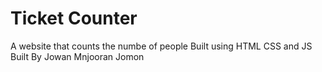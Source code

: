 # Ticket Counter

A website that counts the numbe of people
Built using HTML CSS and JS
Built By Jowan Mnjooran Jomon
